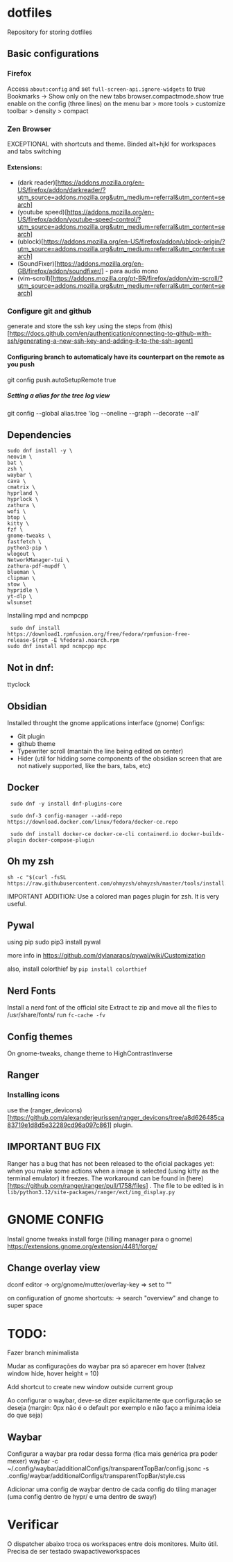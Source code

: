 # dotfiles
Repository for storing dotfiles

## Basic configurations

### Firefox

Access `about:config` and set `full-screen-api.ignore-widgets` to true
Bookmarks -> Show only on the new tabs
browser.compactmode.show true
enable on the config (three lines) on the menu bar > more tools > customize toolbar > density > compact

### Zen Browser

EXCEPTIONAL with shortcuts and theme.
Binded alt+hjkl for workspaces and tabs switching

#### Extensions:
- (dark reader)[https://addons.mozilla.org/en-US/firefox/addon/darkreader/?utm_source=addons.mozilla.org&utm_medium=referral&utm_content=search]
- (youtube speed)[https://addons.mozilla.org/en-US/firefox/addon/youtube-speed-control/?utm_source=addons.mozilla.org&utm_medium=referral&utm_content=search]
- (ublock)[https://addons.mozilla.org/en-US/firefox/addon/ublock-origin/?utm_source=addons.mozilla.org&utm_medium=referral&utm_content=search]
- (SoundFixer)[https://addons.mozilla.org/en-GB/firefox/addon/soundfixer/] - para audio mono
- (vim-scroll)[https://addons.mozilla.org/pt-BR/firefox/addon/vim-scroll/?utm_source=addons.mozilla.org&utm_medium=referral&utm_content=search]

### Configure git and github

generate and store the ssh key using the steps from (this)[https://docs.github.com/en/authentication/connecting-to-github-with-ssh/generating-a-new-ssh-key-and-adding-it-to-the-ssh-agent]

#### Configuring branch to automaticaly have its counterpart on the remote as you push
git config push.autoSetupRemote true

##### Setting a alias for the tree log view
git config --global alias.tree 'log --oneline --graph --decorate --all'

## Dependencies

```
sudo dnf install -y \
neovim \
bat \
zsh \
waybar \
cava \
cmatrix \
hyprland \
hyprlock \
zathura \
wofi \
btop \
kitty \
fzf \
gnome-tweaks \
fastfetch \
python3-pip \
wlogout \
NetworkManager-tui \
zathura-pdf-mupdf \
blueman \
clipman \
stow \
hypridle \
yt-dlp \
wlsunset
```


Installing mpd and ncmpcpp
```
 sudo dnf install https://download1.rpmfusion.org/free/fedora/rpmfusion-free-release-$(rpm -E %fedora).noarch.rpm
sudo dnf install mpd ncmpcpp mpc

```


## Not in dnf:
ttyclock

## Obsidian

Installed throught the gnome applications interface (gnome)
Configs:
- Git plugin
- github theme
- Typewriter scroll (mantain the line being edited on center)
- Hider (util for hidding some components of the obsidian screen that are not natively supported, like the bars, tabs, etc)

## Docker 
```
 sudo dnf -y install dnf-plugins-core

 sudo dnf-3 config-manager --add-repo https://download.docker.com/linux/fedora/docker-ce.repo

 sudo dnf install docker-ce docker-ce-cli containerd.io docker-buildx-plugin docker-compose-plugin
```

## Oh my zsh

```
sh -c "$(curl -fsSL https://raw.githubusercontent.com/ohmyzsh/ohmyzsh/master/tools/install.sh)"
```

IMPORTANT ADDITION:
Use a colored man pages plugin for zsh. It is very useful. 

## Pywal

using pip
sudo pip3 install pywal

more info in https://github.com/dylanaraps/pywal/wiki/Customization

also, install colorthief by `pip install colorthief`

## Nerd Fonts

Install a nerd font of the official site
Extract te zip and move all the files to /usr/share/fonts/ 
run `fc-cache -fv`

## Config themes

On gnome-tweaks, change theme to HighContrastInverse

## Ranger

### Installing icons

use the (ranger_devicons)[https://github.com/alexanderjeurissen/ranger_devicons/tree/a8d626485ca83719e1d8d5e32289cd96a097c861] plugin. 

## IMPORTANT BUG FIX

Ranger has a bug that has not been released to the oficial packages yet: when you make some actions when a image is selected (using kitty as the terminal emulator) it freezes. The workaround can be found in (here)[https://github.com/ranger/ranger/pull/1758/files] . The file to be edited is in `lib/python3.12/site-packages/ranger/ext/img_display.py`

# GNOME CONFIG

Install gnome tweaks
install forge (tilling manager para o gnome) https://extensions.gnome.org/extension/4481/forge/

## Change overlay view

dconf editor
-> org/gnome/mutter/overlay-key => set to ""

on configuration of gnome shortcuts:
-> search "overview" and change to super space

# TODO:

Fazer branch minimalista

Mudar as configurações do waybar pra só aparecer em hover (talvez window hide, hover height = 10)

Add shortcut to create new window outside current group

Ao configurar o waybar, deve-se dizer explicitamente que configuração se deseja (margin: 0px não é o default por exemplo e não faço a mínima ideia do que seja)

## Waybar

Configurar a waybar pra rodar dessa forma (fica mais genérica pra poder mexer)
waybar -c ~/.config/waybar/additionalConfigs/transparentTopBar/config.jsonc -s .config/waybar/additionalConfigs/transparentTopBar/style.css 

Adicionar uma config de waybar dentro de cada config do tiling manager (uma config dentro de hypr/ e uma dentro de sway/)

# Verificar

O dispatcher abaixo troca os workspaces entre dois monitores. Muito útil. Precisa de ser testado 
swapactiveworkspaces


